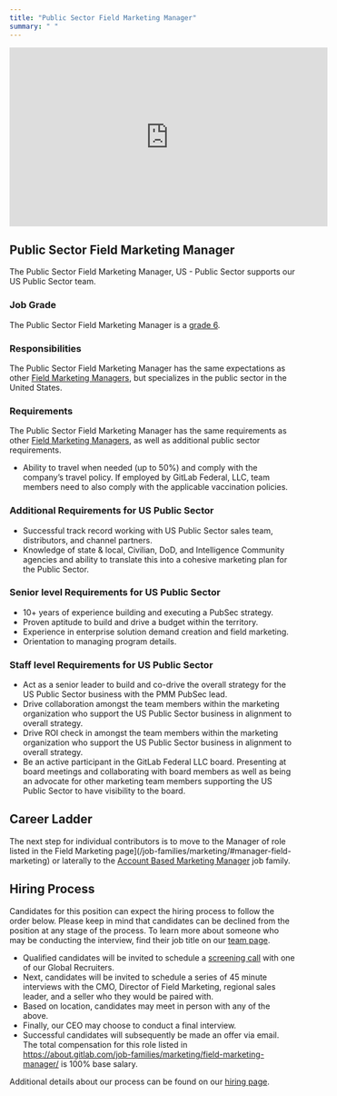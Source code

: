 ```yaml
---
title: "Public Sector Field Marketing Manager"
summary: " "
---
```


<iframe width="560" height="315" src="https://www.youtube.com/embed/A67lWGfue_U" frameborder="0" allow="accelerometer; autoplay; encrypted-media; gyroscope; picture-in-picture" allowfullscreen></iframe>

## Public Sector Field Marketing Manager

The Public Sector Field Marketing Manager, US - Public Sector supports our US Public Sector team.

### Job Grade

The Public Sector Field Marketing Manager is a [grade 6](/handbook/total-rewards/compensation/compensation-calculator/#gitlab-job-grades).

### Responsibilities

The Public Sector Field Marketing Manager has the same expectations as other [Field Marketing Managers](/job-families/marketing/field-marketing-manager/), but specializes in the public sector in the United States.

### Requirements

The Public Sector Field Marketing Manager has the same requirements as other [Field Marketing Managers](/job-families/marketing/field-marketing-manager/), as well as additional public sector requirements.

- Ability to travel when needed (up to 50%) and comply with the company’s travel policy. If employed by GitLab Federal, LLC, team members need to also comply with the applicable vaccination policies.

### Additional Requirements for US Public Sector

- Successful track record working with US Public Sector sales team, distributors, and channel partners.
- Knowledge of state & local, Civilian, DoD, and Intelligence Community agencies and ability to translate this into a cohesive marketing plan for the Public Sector.

### Senior level Requirements for US Public Sector

- 10+ years of experience building and executing a PubSec strategy.
- Proven aptitude to build and drive a budget within the territory.
- Experience in enterprise solution demand creation and field marketing.
- Orientation to managing program details.

### Staff level Requirements for US Public Sector

- Act as a senior leader to build and co-drive the overall strategy for the US Public Sector business with the PMM PubSec lead.
- Drive collaboration amongst the team members within the marketing organization who support the US Public Sector business in alignment to overall strategy.
- Drive ROI check in amongst the team members within the marketing organization who support the US Public Sector business in alignment to overall strategy.
- Be an active participant in the GitLab Federal LLC board. Presenting at board meetings and collaborating with board members as well as being an advocate for other marketing team members supporting the US Public Sector to have visibility to the board.

## Career Ladder

The next step for individual contributors is to move to the Manager of role listed in the Field Marketing page](/job-families/marketing/#manager-field-marketing) or laterally to the [Account Based Marketing Manager](/job-families/marketing/account-based-marketing-manager/) job family.

## Hiring Process

Candidates for this position can expect the hiring process to follow the order below. Please keep in mind that candidates can be declined from the position at any stage of the process. To learn more about someone who may be conducting the interview, find their job title on our [team page](/handbook/company/team/).

- Qualified candidates will be invited to schedule a [screening call](/handbook/hiring/interviewing/#screening-call) with one of our Global Recruiters.
- Next, candidates will be invited to schedule a series of 45 minute interviews with the CMO, Director of Field Marketing, regional sales leader, and a seller who they would be paired with.
- Based on location, candidates may meet in person with any of the above.
- Finally, our CEO may choose to conduct a final interview.
- Successful candidates will subsequently be made an offer via email. The total compensation for this role listed in <https://about.gitlab.com/job-families/marketing/field-marketing-manager/> is 100% base salary.

Additional details about our process can be found on our [hiring page](/handbook/hiring/).
